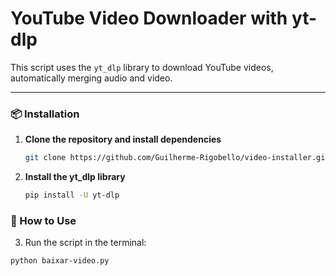 # YouTube Video Downloader with yt-dlp

This script uses the `yt_dlp` library to download YouTube videos, automatically merging audio and video.

---


### 📦 Installation

1. **Clone the repository and install dependencies**
   
   ```bash
   git clone https://github.com/Guilherme-Rigobello/video-installer.git
   
2. **Install the yt_dlp library**  
   ```bash
   pip install -U yt-dlp

### 🚀 How to Use
3. Run the script in the terminal:

```bash
python baixar-video.py
